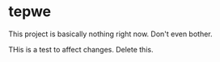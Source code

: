 # tepwe
This project is basically nothing right now. Don't even bother.

THis is a test to affect changes. Delete this.
